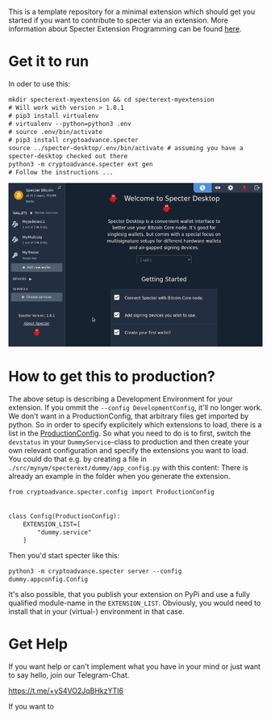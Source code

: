 This is a template repository for a minimal extension which should get you started if you want to contribute to specter via an 
extension.
More information about Specter Extension Programming can be found [here](https://docs.specter.solutions/desktop/extensions/intro/).

# Get it to run

In oder to use this:
```
mkdir specterext-myextension && cd specterext-myextension
# Will work with version > 1.8.1 
# pip3 install virtualenv
# virtualenv --python=python3 .env
# source .env/bin/activate
# pip3 install cryptoadvance.specter
source ../specter-desktop/.env/bin/activate # assuming you have a specter-desktop checked out there
python3 -m cryptoadvance.specter ext gen
# Follow the instructions ...
```

![](./docs/images/dummy_service.gif)

# How to get this to production?
The above setup is describing a Development Environment for your extension. If you ommit the `--config DevelopmentConfig`, it'll no longer work. We don't want in a ProductionConfig, that arbitrary files get imported by python.
So in order to specify explicitely which extensions to load, there is a list in the [ProductionConfig](https://github.com/cryptoadvance/specter-desktop/blob/master/src/cryptoadvance/specter/config.py#L146-L150). So what you need to do is to first, switch the `devstatus` in your `DummyService`-class to production and then create your own relevant configuration and specify the extensions you want to load.
You could do that e.g. by creating a file in `./src/mynym/specterext/dummy/app_config.py` with this content:
There is already an example in the folder when you generate the extension.
```
from cryptoadvance.specter.config import ProductionConfig


class Config(ProductionConfig):
    EXTENSION_LIST=[
        "dummy.service"
    ]
```

Then you'd start specter like this:
```
python3 -m cryptoadvance.specter server --config dummy.appconfig.Config
```

It's also possible, that you publish your extension on PyPi and use a fully qualified module-name in the `EXTENSION_LIST`. Obviously, you would need to install that in your (virtual-) environment in that case.

# Get Help

If you want help or can't implement what you have in your mind or just want to say hello, join our Telegram-Chat.

https://t.me/+yS4VO2JqBHkzYTI6

If you want to 
